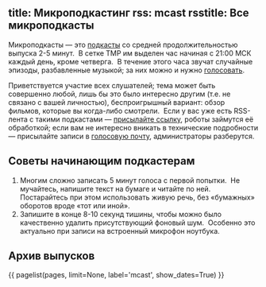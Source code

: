 title: Микроподкастинг
rss: mcast
rsstitle: Все микроподкасты
---
Микроподкасты — это [подкасты](/podcast.html) со средней продолжительностью
выпуска 2-5 минут.  В сетке ТМР им выделен час начиная с 21:00 МСК каждый день,
кроме четверга.  В течение этого часа звучат случайные эпизоды, разбавленные
музыкой; за них можно и нужно [голосовать](/jabber.html).

Приветствуется участие всех слушателей; тема может быть совершенно любой, лишь
бы это было интересно другим (т.е. не связано с вашей личностью), беспроигрышный
вариант: обзор фильмов, которые вы когда-либо смотрели.  Если у вас уже есть
RSS-лента с такими подкастами — [присылайте ссылку](/feedback.html), роботы
займутся её обработкой; если вам не интересно вникать в технические подробности
— присылайте записи в [голосовую почту](/voicemail.html), администраторы
разберутся.


## Советы начинающим подкастерам

1. Многим сложно записать 5 минут голоса с первой попытки.  Не мучайтесь,
напишите текст на бумаге и читайте по ней.  Постарайтесь при этом использовать
живую речь, без «бумажных» оборотов вроде «тот или иной».
2. Запишите в конце 8-10 секунд тишины, чтобы можно было качественно удалить
присутствующий фоновый шум.  Особенно это актуально при записи на встроенный
микрофон ноутбука.


## Архив выпусков

{{ pagelist(pages, limit=None, label='mcast', show_dates=True) }}

